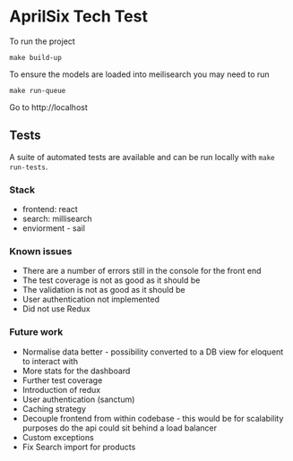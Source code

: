
# AprilSix Tech Test 

To run the project

```
make build-up
```

To ensure the models are loaded into meilisearch you may need to run 

```
make run-queue
```

Go to http://localhost

## Tests

A suite of automated tests are available and can be run locally with `make run-tests`.

### Stack

- frontend: react 
- search: millisearch
- enviorment - sail

### Known issues 

- There are a number of errors still in the console for the front end 
- The test coverage is not as good as it should be 
- The validation is not as good as it should be
- User authentication not implemented
- Did not use Redux

### Future work

- Normalise data better - possibility converted to a DB view for eloquent to interact with 
- More stats for the dashboard 
- Further test coverage 
- Introduction of redux
- User authentication (sanctum)
- Caching strategy 
- Decouple frontend from within codebase - this would be for scalability purposes do the api could sit behind a load balancer
- Custom exceptions
- Fix Search import for products
